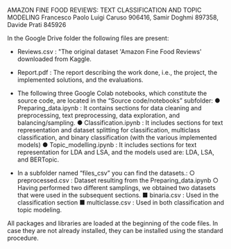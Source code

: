 AMAZON FINE FOOD REVIEWS: TEXT CLASSIFICATION AND TOPIC MODELING 
Francesco Paolo Luigi Caruso 906416, Samir Doghmi 897358, Davide Prati 845926


In the Google Drive folder the following files are present:

-	Reviews.csv : "The original dataset 'Amazon Fine Food Reviews' downloaded from Kaggle. 

-	Report.pdf : The report describing the work done, i.e., the project, the implemented solutions, and the evaluations.

-	The following three Google Colab notebooks, which constitute the source code, are located in the “Source code/notebooks” subfolder:
●	Preparing_data.ipynb : It contains sections for data cleaning and preprocessing, text preprocessing, data exploration, and balancing/sampling.
●	Classification.ipynb : It includes sections for text representation and dataset splitting for classification, multiclass classification, and binary classification (with the various implemented models)
●	Topic_modelling.ipynb : It includes sections for text representation for LDA and LSA, and the models used are: LDA, LSA, and BERTopic.

-	In a subfolder named “files_csv” you can find the datasets.: 
○	preprocessed.csv : Dataset resulting from the Preparing_data.ipynb
○	Having performed two different samplings, we obtained two datasets that were used in the subsequent sections.
■	binaria.csv : Used in the classification section
■	multiclasse.csv : Used in both classification and topic modeling.

All packages and libraries are loaded at the beginning of the code files. In case they are not already installed, they can be installed using the standard procedure.
